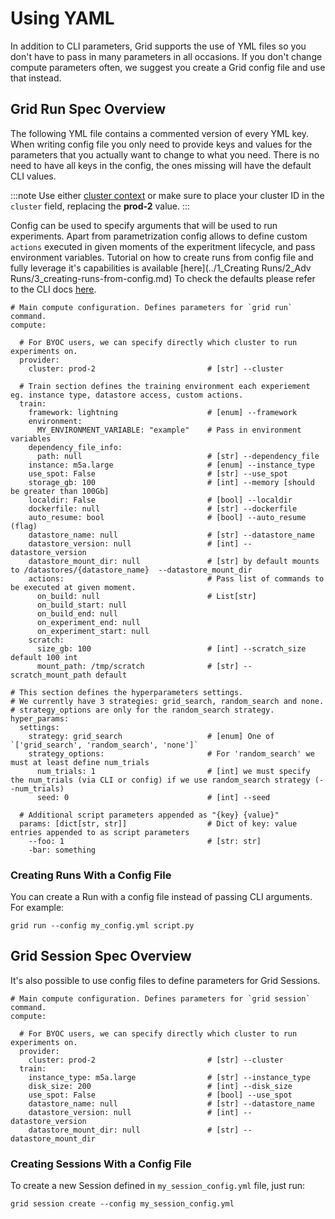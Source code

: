# Using YAML

In addition to CLI parameters, Grid supports the use of YML files so you don't have to pass in many parameters in all occasions. If you don't change compute parameters often, we suggest you create a Grid config file and use that instead.

## Grid Run Spec Overview 

The following YML file contains a commented version of every YML key. When writing config file you only need to provide keys and values for the parameters that you actually want to change to what you need. There is no need to have all keys in the config, the ones missing will have the default CLI values.

:::note
Use either [cluster context](../../../platform/2_Custom%20Cloud%20Credentials/5_grid-cluster-context.md) or make sure to place your cluster ID in the `cluster` field, replacing the **prod-2** value.
:::


Config can be used to specify arguments that will be used to run experiments. 
Apart from parametrization config allows to define custom `actions` executed in given moments of the experitment lifecycle, and pass environment variables.
Tutorial on how to create runs from config file and fully leverage it's capabilities is available [here](../1_Creating Runs/2_Adv Runs/3_creating-runs-from-config.md)
To check the defaults please refer to the CLI docs [here](../../cli.md).


```text
# Main compute configuration. Defines parameters for `grid run` command. 
compute:

  # For BYOC users, we can specify directly which cluster to run experiments on.
  provider:
    cluster: prod-2                         # [str] --cluster

  # Train section defines the training environment each experiement eg. instance type, datastore access, custom actions.
  train:
    framework: lightning                    # [enum] --framework
    environment:
      MY_ENVIRONMENT_VARIABLE: "example"    # Pass in environment variables
    dependency_file_info:
      path: null                            # [str] --dependency_file
    instance: m5a.large                     # [enum] --instance_type
    use_spot: False                         # [str] --use_spot
    storage_gb: 100                         # [int] --memory [should be greater than 100Gb]
    localdir: False                         # [bool] --localdir
    dockerfile: null                        # [str] --dockerfile
    auto_resume: bool                       # [bool] --auto_resume (flag)
    datastore_name: null                    # [str] --datastore_name
    datastore_version: null                 # [int] --datastore_version
    datastore_mount_dir: null               # [str] by default mounts to /datastores/{datastore_name}  --datastore_mount_dir
    actions:                                # Pass list of commands to be executed at given moment.
      on_build: null                        # List[str]
      on_build_start: null
      on_build_end: null
      on_experiment_end: null
      on_experiment_start: null
    scratch:
      size_gb: 100                          # [int] --scratch_size default 100 int
      mount_path: /tmp/scratch              # [str] --scratch_mount_path default

# This section defines the hyperparameters settings. 
# We currently have 3 strategies: grid_search, random_search and none.
# strategy_options are only for the random_search strategy.
hyper_params:
  settings:
    strategy: grid_search                   # [enum] One of `['grid_search', 'random_search', 'none']`
    strategy_options:                       # For 'random_search' we must at least define num_trials 
      num_trials: 1                         # [int] we must specify the num_trials (via CLI or config) if we use random_search strategy (--num_trials)
      seed: 0                               # [int] --seed
  
  # Additional script parameters appended as "{key} {value}"
  params: [dict[str, str]]                  # Dict of key: value entries appended to as script parameters
    --foo: 1                                # [str: str]
    -bar: something
```


### Creating Runs With a Config File

You can create a Run with a config file instead of passing CLI arguments. For example:

```text
grid run --config my_config.yml script.py
```


## Grid Session Spec Overview 

It's also possible to use config files to define parameters for Grid Sessions.

```text
# Main compute configuration. Defines parameters for `grid session` command. 
compute:

  # For BYOC users, we can specify directly which cluster to run experiments on.
  provider:
    cluster: prod-2                         # [str] --cluster
  train:
    instance_type: m5a.large                # [str] --instance_type
    disk_size: 200                          # [int] --disk_size
    use_spot: False                         # [bool] --use_spot
    datastore_name: null                    # [str] --datastore_name
    datastore_version: null                 # [int] --datastore_version
    datastore_mount_dir: null               # [str] --datastore_mount_dir
```


### Creating Sessions With a Config File

To create a new Session defined in `my_session_config.yml` file, just run:

```text
grid session create --config my_session_config.yml
```